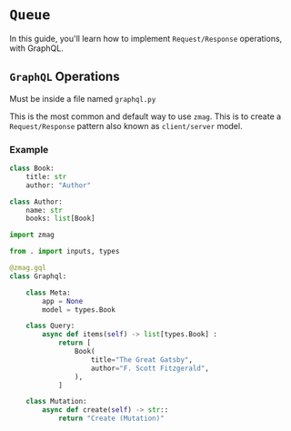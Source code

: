 # `Queue`

In this guide, you'll learn how to implement `Request/Response` operations, with GraphQL.

## `GraphQL` Operations

Must be inside a file named `graphql.py`

This is the most common and default way to use `zmag`. This is to create a `Request/Response` pattern also known as `client/server` model.

### Example

```python title="types.py"
class Book:
    title: str
    author: "Author"

class Author:
    name: str
    books: list[Book]
```

```python title="graphql.py"
import zmag

from . import inputs, types

@zmag.gql
class Graphql:

    class Meta:
        app = None
        model = types.Book

    class Query:
        async def items(self) -> list[types.Book] :
            return [
                Book(
                    title="The Great Gatsby",
                    author="F. Scott Fitzgerald",
                ),
            ]

    class Mutation:
        async def create(self) -> str::
            return "Create (Mutation)"
```
